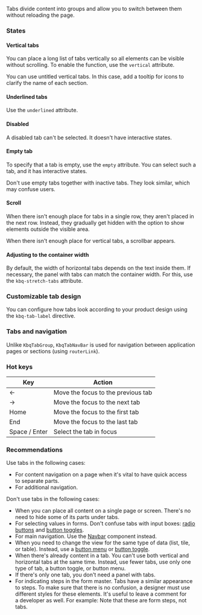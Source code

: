 Tabs divide content into groups and allow you to switch between them without reloading the page.

<!-- example(tabs-overview) -->

### States

#### Vertical tabs

You can place a long list of tabs vertically so all elements can be visible without scrolling. To enable the function, use the `vertical` attribute.

<!-- example(tabs-vertical) -->

You can use untitled vertical tabs. In this case, add a tooltip for icons to clarify the name of each section.

<!-- example(tabs-vertical-icons) -->

#### Underlined tabs

Use the `underlined` attribute.

<!-- example(tabs-underlined) -->

#### Disabled

A disabled tab can't be selected. It doesn't have interactive states.

<!-- example(tabs-disabled) -->

#### Empty tab

To specify that a tab is empty, use the `empty` attribute. You can select such a tab, and it has interactive states.

<!-- example(tabs-empty-label) -->

Don't use empty tabs together with inactive tabs. They look similar, which may confuse users.

#### Scroll

When there isn't enough place for tabs in a single row, they aren't placed in the next row. Instead, they gradually get hidden with the option to show elements outside the visible area.

<!-- example(tabs-with-scroll) -->

When there isn't enough place for vertical tabs, a scrollbar appears.

<!-- example(tabs-with-scroll-vertical) -->

#### Adjusting to the container width

By default, the width of horizontal tabs depends on the text inside them. If necessary, the panel with tabs can match the container width. For this, use the `kbq-stretch-tabs` attribute.

<!-- example(tabs-stretch) -->

### Customizable tab design

You can configure how tabs look according to your product design using the `kbq-tab-label` directive.

<!-- example(tabs-custom-label) -->

### Tabs and navigation

Unlike `KbqTabGroup`, `KbqTabNavBar` is used for navigation between application pages or sections (using `routerLink`).

<!-- example(tabs-nav-bar-overview) -->

### Hot keys

| <span style="min-width: 140px;">Key</span>                                        | Action                                 |
| ------------------------------------------------------------------------------------- | ---------------------------------------- |
| <span class="hot-key-button">←</span>                                                 | Move the focus to the previous tab  |
| <span class="hot-key-button">→</span>                                                 | Move the focus to the next tab   |
| <span class="hot-key-button">Home</span>                                              | Move the focus to the first tab      |
| <span class="hot-key-button">End</span>                                               | Move the focus to the last tab   |
| <span class="hot-key-button">Space</span> / <span class="hot-key-button">Enter</span> | Select the tab in focus |

### Recommendations

Use tabs in the following cases:

-   For content navigation on a page when it's vital to have quick access to separate parts.
-   For additional navigation.

Don't use tabs in the following cases:

-   When you can place all content on a single page or screen. There's no need to hide some of its parts under tabs.
-   For selecting values in forms. Don't confuse tabs with input boxes: [radio buttons](/components/radio) and [button toggles](/components/button-toggle).
-   For main navigation. Use the [Navbar](/components/navbar) component instead.
-   When you need to change the view for the same type of data (list, tile, or table). Instead, use a [button menu](/components/dropdown) or [button toggle](/components/button-toggle).
-   When there's already content in a tab. You can't use both vertical and horizontal tabs at the same time. Instead, use fewer tabs, use only one type of tab, a button toggle, or button menu.
-   If there's only one tab, you don't need a panel with tabs.
-   For indicating steps in the form master. Tabs have a similar appearance to steps. To make sure that there is no confusion, a designer must use different styles for these elements. It's useful to leave a comment for a developer as well. For example: Note that these are form steps, not tabs.
